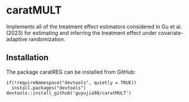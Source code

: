 # caratMULT

Implements all of the treatment effect estimators considered in Gu et al. (2023) for estimating and inferring the treatment effect under covariate-adaptive randomization.

## Installation
The package caratREG can be installed from GitHub:

```
if(!requireNamespace("devtools", quietly = TRUE))
  install.packages("devtools")
devtools::install_github('guyujia98/caratMULT')
```
